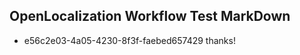 ## OpenLocalization Workflow Test MarkDown
* e56c2e03-4a05-4230-8f3f-faebed657429 thanks!

<!--HONumber=Aug16_HO4-->


